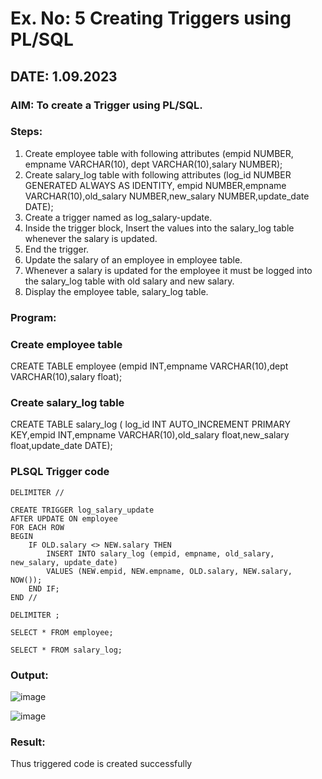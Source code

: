 # Ex. No: 5 Creating Triggers using PL/SQL

## DATE: 1.09.2023

### AIM: To create a Trigger using PL/SQL.

### Steps:
1. Create employee table with following attributes (empid NUMBER, empname VARCHAR(10), dept VARCHAR(10),salary NUMBER);
2. Create salary_log table with following attributes (log_id NUMBER GENERATED ALWAYS AS IDENTITY, empid NUMBER,empname VARCHAR(10),old_salary NUMBER,new_salary NUMBER,update_date DATE);
3. Create a trigger named as log_salary-update.
4. Inside the trigger block, Insert the values into the salary_log table whenever the salary is updated.
5. End the trigger.
6. Update the salary of an employee in employee table.
7. Whenever a salary is updated for the employee it must be logged into the salary_log table with old salary and new salary.
8. Display the employee table, salary_log table.

### Program:
### Create employee table

CREATE TABLE employee (empid INT,empname VARCHAR(10),dept VARCHAR(10),salary float);


### Create salary_log table

CREATE TABLE salary_log ( log_id INT AUTO_INCREMENT PRIMARY KEY,empid INT,empname VARCHAR(10),old_salary float,new_salary float,update_date DATE);


### PLSQL Trigger code
```
DELIMITER //

CREATE TRIGGER log_salary_update
AFTER UPDATE ON employee
FOR EACH ROW
BEGIN
    IF OLD.salary <> NEW.salary THEN
        INSERT INTO salary_log (empid, empname, old_salary, new_salary, update_date)
        VALUES (NEW.empid, NEW.empname, OLD.salary, NEW.salary, NOW());
    END IF;
END //

DELIMITER ;

SELECT * FROM employee;

SELECT * FROM salary_log;
```
### Output:
![image](https://github.com/Meetha22003992/Ex-No-5-Creating-Triggers-using-PL-SQL/assets/119401038/d04ca3f7-d710-47c7-9ee5-2a8d75d44175)

![image](https://github.com/Meetha22003992/Ex-No-5-Creating-Triggers-using-PL-SQL/assets/119401038/e57b43d3-226d-4f92-a94d-65c480f7cdfb)


### Result:
Thus triggered code is created successfully
